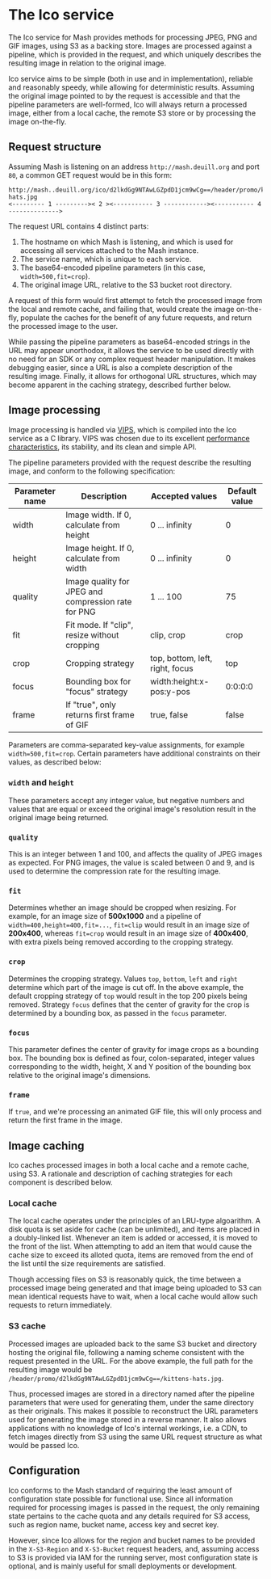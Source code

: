 # The Ico service

The Ico service for Mash provides methods for processing JPEG, PNG and GIF images, using S3 as a backing store. Images are processed against a pipeline, which is provided in the request, and which uniquely describes the resulting image in relation to the original image.

Ico service aims to be simple (both in use and in implementation), reliable and reasonably speedy, while allowing for deterministic results. Assuming the original image pointed to by the request is accessible and that the pipeline parameters are well-formed, Ico will always return a processed image, either from a local cache, the remote S3 store or by processing the image on-the-fly.

## Request structure

Assuming Mash is listening on an address `http://mash.deuill.org` and port `80`, a common GET request would be in this form:

```
http://mash..deuill.org/ico/d2lkdGg9NTAwLGZpdD1jcm9wCg==/header/promo/kittens-hats.jpg
<--------- 1 --------->< 2 ><----------- 3 ------------><----------- 4 -------------->
```

The request URL contains 4 distinct parts:

  1. The hostname on which Mash is listening, and which is used for accessing all services attached to the Mash instance.
  2. The service name, which is unique to each service.
  3. The base64-encoded pipeline parameters (in this case, `width=500,fit=crop`).
  4. The original image URL, relative to the S3 bucket root directory.

A request of this form would first attempt to fetch the processed image from the local and remote cache, and failing that, would create the image on-the-fly, populate the caches for the benefit of any future requests, and return the processed image to the user.

While passing the pipeline parameters as base64-encoded strings in the URL may appear unorthodox, it allows the service to be used directly with no need for an SDK or any complex request header manipulation. It makes debugging easier, since a URL is also a complete description of the resulting image. Finally, it allows for orthogonal URL structures, which may become apparent in the caching
strategy, described further below.

## Image processing

Image processing is handled via [VIPS](http://www.vips.ecs.soton.ac.uk), which is compiled into the Ico service as a C library. VIPS was chosen due to its excellent [performance characteristics](http://www.vips.ecs.soton.ac.uk/index.php?title=Speed_and_Memory_Use), its stability, and its clean and simple API.

The pipeline parameters provided with the request describe the resulting image, and conform to the following specification:

Parameter name | Description                                         | Accepted values                 | Default value
---------------|-----------------------------------------------------|---------------------------------|--------------
width          | Image width. If 0, calculate from height            | 0 ... infinity                  | 0
height         | Image height. If 0, calculate from width            | 0 ... infinity                  | 0
quality        | Image quality for JPEG and compression rate for PNG | 1 ... 100                       | 75
fit            | Fit mode. If "clip", resize without cropping        | clip, crop                      | crop
crop           | Cropping strategy                                   | top, bottom, left, right, focus | top
focus          | Bounding box for "focus" strategy                   | width:height:x-pos:y-pos        | 0:0:0:0
frame          | If "true", only returns first frame of GIF          | true, false                     | false

Parameters are comma-separated key-value assignments, for example `width=500,fit=crop`. Certain parameters have additional constraints on their values, as described below:

### `width` and `height`

These parameters accept any integer value, but negative numbers and values that are equal or exceed the original image's resolution result in the original image being returned.

### `quality`

This is an integer between 1 and 100, and affects the quality of JPEG images as expected. For PNG images, the value is scaled between 0 and 9, and is used to determine the compression rate for the resulting image.

### `fit`

Determines whether an image should be cropped when resizing. For example, for an image size of **500x1000** and a pipeline of `width=400,height=400,fit=...`, `fit=clip` would result in an image size of **200x400**, whereas `fit=crop` would result in an image size of **400x400**, with extra pixels being removed according to the cropping strategy.

### `crop`

Determines the cropping strategy. Values `top`, `bottom`, `left` and `right` determine which part of the image is cut off. In the above example, the default cropping strategy of `top` would result in the top 200 pixels being removed. Strategy `focus` defines that the center of gravity for the crop is determined by a bounding box, as passed in the `focus` parameter.

### `focus`

This parameter defines the center of gravity for image crops as a bounding box. The bounding box is defined as four, colon-separated, integer values corresponding to the width, height, X and Y position of the bounding box relative to the original image's dimensions.

### `frame`

If `true`, and we're processing an animated GIF file, this will only process and return the first frame in the image.

## Image caching

Ico caches processed images in both a local cache and a remote cache, using S3. A rationale and description of caching strategies for each component is described below.

### Local cache

The local cache operates under the principles of an LRU-type algoarithm. A disk quota is set aside for cache (can be unlimited), and items are placed in a doubly-linked list. Whenever an item is added or accessed, it is moved to the front of the list. When attempting to add an item that would cause the cache size to exceed its alloted quota, items are removed from the end of the list until the size requirements are satisfied.

Though accessing files on S3 is reasonably quick, the time between a processed image being generated and that image being uploaded to S3 can mean identical requests have to wait, when a local cache would allow such requests to return immediately.

### S3 cache

Processed images are uploaded back to the same S3 bucket and directory hosting the original file, following a naming scheme consistent with the request presented in the URL. For the above example, the full path for the resulting image would be `/header/promo/d2lkdGg9NTAwLGZpdD1jcm9wCg==/kittens-hats.jpg`.

Thus, processed images are stored in a directory named after the pipeline parameters that were used for generating them, under the same directory as their originals. This makes it possible to reconstruct the URL parameters used for generating the image stored in a reverse manner. It also allows applications with no knowledge of Ico's internal workings, i.e. a CDN, to fetch images directly from S3 using the same URL request structure as what would be passed Ico.

## Configuration

Ico conforms to the Mash standard of requiring the least amount of configuration state possible for functional use. Since all information required for processing images is passed in the request, the only remaining state pertains to the cache quota and any details required for S3 access, such as region name, bucket name, access key and secret key.

However, since Ico allows for the region and bucket names to be provided in the `X-S3-Region` and `X-S3-Bucket` request headers, and, assuming access to S3 is provided via IAM for the running server, most configuration state is optional, and is mainly useful for small deployments or development.
